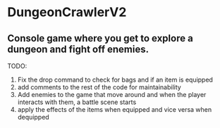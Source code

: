 # DungeonCrawlerV2
Console game where you get to explore a dungeon and fight off enemies.
----------
TODO:
1. Fix the drop command to check for bags and if an item is equipped
2. add comments to the rest of the code for maintainability
3. Add enemies to the game that move around and when the player interacts with them, a battle scene starts
4. apply the effects of the items when equipped and vice versa when dequipped
